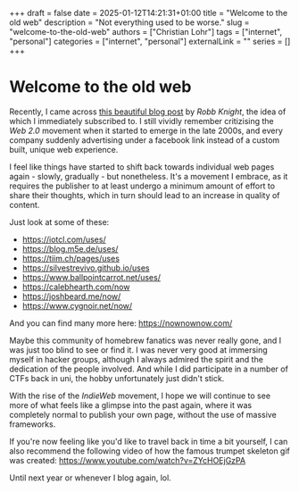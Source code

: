 +++ 
draft = false
date = 2025-01-12T14:21:31+01:00
title = "Welcome to the old web"
description = "Not everything used to be worse."
slug = "welcome-to-the-old-web"
authors = ["Christian Lohr"]
tags = ["internet", "personal"]
categories = ["internet", "personal"]
externalLink = ""
series = []
+++

# Welcome to the old web

Recently, I came across [this beautiful blog post](https://rknight.me/blog/the-web-is-fantastic/) by *Robb Knight*, the idea of which I immediately subscribed to. I still vividly remember critizising the *Web 2.0* movement when it started to emerge in the late 2000s, and every company suddenly advertising under a facebook link instead of a custom built, unique web experience.

I feel like things have started to shift back towards individual web pages again - slowly, gradually - but nonetheless. It's a movement I embrace, as it requires the publisher to at least undergo a minimum amount of effort to share their thoughts, which in turn should lead to an increase in quality of content.

Just look at some of these:

- https://iotcl.com/uses/
- https://blog.m5e.de/uses/
- https://tiim.ch/pages/uses
- https://silvestrevivo.github.io/uses
- https://www.ballpointcarrot.net/uses/
- https://calebhearth.com/now
- https://joshbeard.me/now/
- https://www.cygnoir.net/now/

And you can find many more here: https://nownownow.com/

Maybe this community of homebrew fanatics was never really gone, and I was just too blind to see or find it. I was never very good at immersing myself in hacker groups, although I always admired the spirit and the dedication of the people involved. And while I did participate in a number of CTFs back in uni, the hobby unfortunately just didn't stick.

With the rise of the *IndieWeb* movement, I hope we will continue to see more of what feels like a glimpse into the past again, where it was completely normal to publish your own page, without the use of massive frameworks. 

If you're now feeling like you'd like to travel back in time a bit yourself, I can also recommend the following video of how the famous trumpet skeleton gif was created: https://www.youtube.com/watch?v=ZYcHOEjGzPA

Until next year or whenever I blog again, lol.
